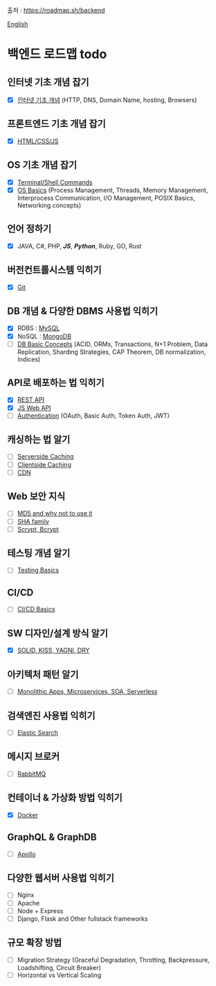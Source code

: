 출처 : https://roadmap.sh/backend

[English](https://github.com/roselidev/Studylog/blob/master/Web/README.md)

# 백엔드 로드맵 todo

## 인터넷 기초 개념 잡기
- [x] [인터넷 기초 개념](https://velog.io/@homeless-leesky/backend-basic1) (HTTP, DNS, Domain Name, hosting, Browsers)

## 프론트엔드 기초 개념 잡기
- [x] [HTML/CSS/JS](https://www.w3schools.com/html/default.asp)

## OS 기초 개념 잡기
- [x] [Terminal/Shell Commands](https://www.liquidweb.com/kb/basic-bash-shell-commands-a-cli-tutorial/)
- [x] [OS Basics](https://www.ics.uci.edu/~ics143/lectures.html) (Process Management, Threads, Memory Management, Interprocess Communication, I/O Management, POSIX Basics, Networking concepts)

## 언어 정하기
- [x] JAVA, C#, PHP, ***JS***, ***Python***, Ruby, GO, Rust

## 버전컨트롤시스템 익히기
- [x] [Git](https://guides.github.com/introduction/git-handbook/)

## DB 개념 & 다양한 DBMS 사용법 익히기
- [x] RDBS : [MySQL](https://www.w3schools.com/sql/default.asp)
- [x] NoSQL : [MongoDB](https://www.w3schools.com/python/python_mongodb_getstarted.asp)
- [ ] [DB Basic Concepts](https://courses.cs.washington.edu/courses/csep544/10au/Calendar.htm) (ACID, ORMs, Transactions, N+1 Problem, Data Replication, Sharding Strategies, CAP Theorem, DB normalization, Indices)

## API로 배포하는 법 익히기
- [x] [REST API](https://www.w3schools.in/restful-web-services/intro/)
- [x] [JS Web API](https://www.w3schools.com/js/js_api_intro.asp)
- [ ] [Authentication](https://www.tutorialspoint.com/oauth2.0/index.htm) (OAuth, Basic Auth, Token Auth, JWT)
  
## 캐싱하는 법 알기
- [ ] [Serverside Caching](https://en.wikipedia.org/wiki/Web_cache)
- [ ] [Clientside Caching](https://en.wikipedia.org/wiki/Web_cache)
- [ ] [CDN](https://en.wikipedia.org/wiki/Content_delivery_network)

## Web 보안 지식
- [ ] [MD5 and why not to use it](https://www.codeproject.com/Articles/11401/Good-Bye-MD5)
- [ ] [SHA family](https://en.wikipedia.org/wiki/Secure_Hash_Algorithms)
- [ ] [Scrypt, Bcrypt](https://medium.com/analytics-vidhya/password-hashing-pbkdf2-scrypt-bcrypt-and-argon2-e25aaf41598e)

## 테스팅 개념 알기
- [ ] [Testing Basics](https://en.wikipedia.org/wiki/Software_testing)

## CI/CD
- [ ] [CI/CD Basics](https://www.infoworld.com/article/3271126/what-is-cicd-continuous-integration-and-continuous-delivery-explained.html)

## SW 디자인/설계 방식 알기
- [x] [SOLID, KISS, YAGNI, DRY](https://velog.io/@devmoonsh/ETC-SOLID%EC%9B%90%EC%B9%99-DRY-YAGNI-KISS)

## 아키텍처 패턴 알기
- [ ] [Monolithic Apps, Microservices, SOA, Serverless](https://rubygarage.org/blog/monolith-soa-microservices-serverless)

## 검색엔진 사용법 익히기
- [ ] [Elastic Search](https://www.elastic.co/guide/index.html?ultron=B-Stack-Trials-AMER-CA-Exact&gambit=Elasticsearch-Documentation&blade=adwords-s&hulk=cpc&Device=c&thor=elasticsearch%20docs&gclid=Cj0KCQiA4feBBhC9ARIsABp_nbUMza_1z4xm7bCT7s9_dPmepJI9swbHSV-zfDagKIo6CLM3dsevXQMaAkPyEALw_wcB)

## 메시지 브로커
- [ ] [RabbitMQ](https://www.rabbitmq.com/documentation.html)

## 컨테이너 & 가상화 방법 익히기
- [x] [Docker](https://docs.docker.com/)

## GraphQL & GraphDB
- [ ] [Apollo](https://www.apollographql.com/docs/)

## 다양한 웹서버 사용법 익히기
- [ ] Nginx
- [ ] Apache
- [ ] Node + Express
- [ ] Django, Flask and Other fullstack frameworks

## 규모 확장 방법
- [ ] Migration Strategy (Graceful Degradation, Throtting, Backpressure, Loadshifting, Circuit Breaker)
- [ ] Horizontal vs Vertical Scaling
